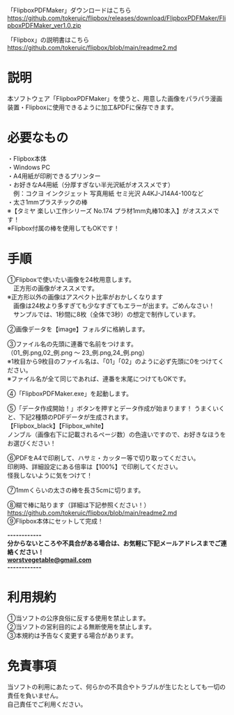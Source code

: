 「FlipboxPDFMaker」ダウンロードはこちら  
https://github.com/tokeruic/flipbox/releases/download/FlipboxPDFMaker/FlipboxPDFMaker_ver1.0.zip

「Flipbox」の説明書はこちら  
https://github.com/tokeruic/flipbox/blob/main/readme2.md

# 説明
本ソフトウェア「FlipboxPDFMaker」を使うと、用意した画像をパラパラ漫画装置・Flipboxに使用できるように加工&PDFに保存できます。

# 必要なもの
・Flipbox本体  
・Windows PC  
・A4用紙が印刷できるプリンター  
・お好きなA4用紙（分厚すぎない半光沢紙がオススメです）  
　例：コクヨ インクジェット 写真用紙 セミ光沢 A4KJ-J14A4-100など  
・太さ1mmプラスチックの棒  
※【タミヤ 楽しい工作シリーズ No.174 プラ材1mm丸棒10本入】がオススメです！  
※Flipbox付属の棒を使用してもOKです！  

# 手順
①Flipboxで使いたい画像を24枚用意します。  
　正方形の画像がオススメです。  
※正方形以外の画像はアスペクト比率がおかしくなります  
　画像は24枚より多すぎても少なすぎてもエラーが出ます。ごめんなさい！  
　サンプルでは、1秒間に8枚（全体で3秒）の想定で制作しています。  

②画像データを【image】フォルダに格納します。

③ファイル名の先頭に連番で名前をつけます。  
（01_例.png,02_例.png ～ 23_例.png,24_例.png）  
※1枚目から9枚目のファイル名は、「01」「02」のように必ず先頭に0をつけてください。  
※ファイル名が全て同じであれば、連番を末尾につけてもOKです。  

④「FlipboxPDFMaker.exe」を起動します。

⑤「データ作成開始！」ボタンを押すとデータ作成が始まります！
うまくいくと、下記2種類のPDFデータが生成されます。  
【Flipbox_black】【Flipbox_white】  
ノンブル（画像右下に記載されるページ数）の色違いですので、お好きなほうをお選びください！  

⑥PDFをA4で印刷して、ハサミ・カッター等で切り取ってください。  
印刷時、詳細設定にある倍率は【100%】で印刷してください。  
怪我しないように気をつけて！  

⑦1mmくらいの太さの棒を長さ5cmに切ります。

⑧糊で棒に貼ります（詳細は下記参照ください！）
https://github.com/tokeruic/flipbox/blob/main/readme2.md    
⑨Flipbox本体にセットして完成！

**------------  
分からないところや不具合がある場合は、お気軽に下記メールアドレスまでご連絡ください！  
worstvegetable@gmail.com  
------------**

# 利用規約

①当ソフトの公序良俗に反する使用を禁止します。  
②当ソフトの営利目的による無断使用を禁止します。  
③本規約は予告なく変更する場合があります。  

# 免責事項

当ソフトの利用にあたって、何らかの不具合やトラブルが生じたとしても一切の責任を負いません。  
自己責任でご利用ください。  
